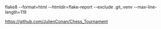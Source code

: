 flake8 --format=html --htmldir=flake-report --exclude .git,.venv --max-line-length=119

https://github.com/JulienConan/Chess_Tournament